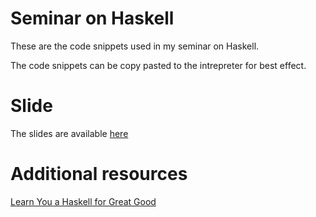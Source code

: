 # Seminar on Haskell

These are the code snippets used in my seminar on Haskell. 

The code snippets can be copy pasted to the intrepreter for best effect.

# Slide

The slides are available [here](https://docs.google.com/presentation/d/1tERchiaCrS5-LSJGFa-DDTVPN2oZKRRbf9YYyUMfWWk/edit?usp=sharing)

# Additional resources

[Learn You a Haskell for Great Good](http://learnyouahaskell.com/)

